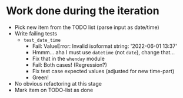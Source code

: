 # Work done during the iteration

* Pick new item from the TODO list (parse input as date/time)
* Write failing tests
  * `test_date_time`
    * Fail:  ValueError: Invalid isoformat string: '2022-06-01 13:37'
    * Hmmm... aha I must use `datetime` (not `date`), change that...
    * Fix that in the `whenday` module
    * Fail: Both cases! (Regression?)
    * Fix test case expected values (adjusted for new time-part)
    * Green!
* No obvious refactoring at this stage
* Mark item on TODO-list as done